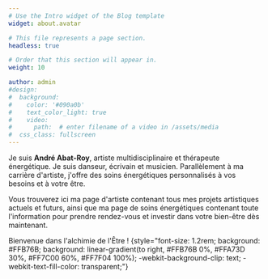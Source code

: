 ```yaml
---
# Use the Intro widget of the Blog template
widget: about.avatar

# This file represents a page section.
headless: true

# Order that this section will appear in.
weight: 10

author: admin
#design:
#  background:
#    color: '#090a0b'
#    text_color_light: true
#    video:
#      path:  # enter filename of a video in /assets/media
#  css_class: fullscreen
---
```


Je suis **André Abat-Roy**, artiste multidisciplinaire et thérapeute énergétique.
Je suis danseur, écrivain et musicien. Parallèlement à ma carrière d'artiste, j'offre des soins énergétiques personnalisés à vos besoins et à votre être.

Vous trouverez ici ma page d'artiste contenant tous mes projets artistiques actuels et futurs, ainsi que ma page de soins énergétiques contenant toute l'information pour prendre rendez-vous et investir dans votre bien-être dès maintenant.

Bienvenue dans l'alchimie de l'Être !
{style="font-size: 1.2rem; background: #FFB76B; background: linear-gradient(to right, #FFB76B 0%, #FFA73D 30%, #FF7C00 60%, #FF7F04 100%); -webkit-background-clip: text; -webkit-text-fill-color: transparent;"}
